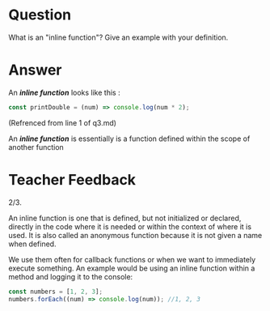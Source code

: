 # Question
What is an "inline function"? Give an example with your definition.

# Answer
An ***inline function*** looks like this :

```js
const printDouble = (num) => console.log(num * 2);
```
(Refrenced from line 1 of q3.md)

An ***inline function*** is essentially is a function defined within the scope of another function
# Teacher Feedback
2/3.

An inline function is one that is defined, but not initialized or declared, directly in the code where it is needed or within the context of where it is used. It is also called an anonymous function because it is not given a name when defined.

We use them often for callback functions or when we want to immediately execute something. An example would be using an inline function within a method and logging it to the console:

```js
const numbers = [1, 2, 3];
numbers.forEach((num) => console.log(num)); //1, 2, 3
```